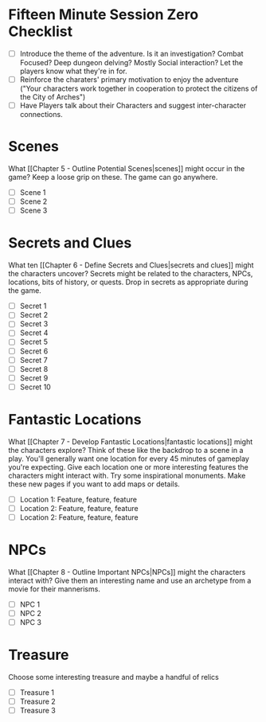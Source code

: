 # Fifteen Minute Session Zero Checklist
- [ ] Introduce the theme of the adventure. Is it an investigation? Combat Focused? Deep dungeon delving? Mostly Social interaction? Let the players know what they're in for.
- [ ] Reinforce the charaters' primary motivation to enjoy the adventure ("Your characters work together in cooperation to protect the citizens of the City of Arches")
- [ ] Have Players talk about their Characters and suggest inter-character connections.

# Scenes
What [[Chapter 5 - Outline Potential Scenes|scenes]] might occur in the game? Keep a loose grip on these. The game can go anywhere.
- [ ] Scene 1
- [ ] Scene 2
- [ ] Scene 3

# Secrets and Clues
What ten [[Chapter 6 - Define Secrets and Clues|secrets and clues]] might the characters uncover? Secrets might be related to the characters, NPCs, locations, bits of history, or quests. Drop in secrets as appropriate during the game.
- [ ] Secret 1
- [ ] Secret 2
- [ ] Secret 3
- [ ] Secret 4
- [ ] Secret 5
- [ ] Secret 6
- [ ] Secret 7
- [ ] Secret 8
- [ ] Secret 9
- [ ] Secret 10

# Fantastic Locations
What [[Chapter 7 - Develop Fantastic Locations|fantastic locations]] might the characters explore? Think of these like the backdrop to a scene in a play. You'll generally want one location for every 45 minutes of gameplay you're expecting. Give each location one or more interesting features the characters might interact with. Try some inspirational monuments. Make these new pages if you want to add maps or details.
- [ ] Location 1: Feature, feature, feature
- [ ] Location 2: Feature, feature, feature
- [ ] Location 2: Feature, feature, feature

# NPCs
What [[Chapter 8 - Outline Important NPCs|NPCs]] might the characters interact with? Give them an interesting name and use an archetype from a movie for their mannerisms.
- [ ] NPC 1
- [ ] NPC 2
- [ ] NPC 3

# Treasure
Choose some interesting treasure and maybe a handful of relics
- [ ] Treasure 1
- [ ] Treasure 2
- [ ] Treasure 3
